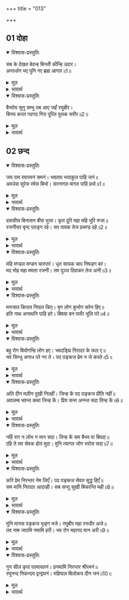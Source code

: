 +++
title = "013"

+++

## 01 दोहा

<div class="audioEmbed"  caption="AIR-वाचनम्" src="https://archive.org/download/rAmcharitmAnas-AIR/EPI-360.mp3"></div>

<details open><summary>विश्वास-प्रस्तुतिः</summary>

सब के देखत बेदन्ह बिनती कीन्हि उदार।  
अन्तर्धान भए पुनि गए ब्रह्म आगार॥1॥  
</details>

<details><summary>मूल</summary>

सब के देखत बेदन्ह बिनती कीन्हि उदार।  
अन्तर्धान भए पुनि गए ब्रह्म आगार॥1॥  
</details>

<details><summary>भावार्थ</summary>

वेदों ने सबके देखते यह श्रेष्ठ विनती की। फिर वे अन्तर्धान हो गए और ब्रह्मलोक को चले गए॥1॥  
</details>

<details open><summary>विश्वास-प्रस्तुतिः</summary>

बैनतेय सुनु सम्भु तब आए जहँ रघुबीर।  
बिनय करत गदगद गिरा पूरित पुलक सरीर॥2॥  
</details>

<details><summary>मूल</summary>

बैनतेय सुनु सम्भु तब आए जहँ रघुबीर।  
बिनय करत गदगद गिरा पूरित पुलक सरीर॥2॥  
</details>

<details><summary>भावार्थ</summary>

काकभुशुण्डिजी कहते हैं- हे गरुडजी ! सुनिए, तब शिवजी वहाँ आए जहाँ श्री रघुवीर थे और गद्गद् वाणी से स्तुति करने लगे। उनका शरीर पुलकावली से पूर्ण हो गया-॥2॥  
</details>



## 02 छन्द
<details open><summary>विश्वास-प्रस्तुतिः</summary>

जय राम रमारमनं समनं। भवताप भयाकुल पाहि जनं॥  
अवधेस सुरेस रमेस बिभो। सरनागत मागत पाहि प्रभो॥1॥  
</details>

<details><summary>मूल</summary>

जय राम रमारमनं समनं। भवताप भयाकुल पाहि जनं॥  
अवधेस सुरेस रमेस बिभो। सरनागत मागत पाहि प्रभो॥1॥  
</details>

<details><summary>भावार्थ</summary>

हे राम! हे रमारमण (लक्ष्मीकान्त)! हे जन्म-मरण के सन्ताप का नाश करने वाले! आपकी जय हो, आवागमन के भय से व्याकुल इस सेवक की रक्षा कीजिए। हे अवधपति! हे देवताओं के स्वामी! हे रमापति! हे विभो! मैं शरणागत आपसे यही माँगता हूँ कि हे प्रभो! मेरी रक्षा कीजिए॥1॥  
</details>

<details open><summary>विश्वास-प्रस्तुतिः</summary>

दससीस बिनासन बीस भुजा। कृत दूरि महा महि भूरि रुजा॥  
रजनीचर बृन्द पतङ्ग रहे। सर पावक तेज प्रचण्ड दहे॥2॥  
</details>

<details><summary>मूल</summary>

दससीस बिनासन बीस भुजा। कृत दूरि महा महि भूरि रुजा॥  
रजनीचर बृन्द पतङ्ग रहे। सर पावक तेज प्रचण्ड दहे॥2॥  
</details>

<details><summary>भावार्थ</summary>

हे दस सिर और बीस भुजाओं वाले रावण का विनाश करके पृथ्वी के सब महान्‌ रोगों (कष्टों) को दूर करने वाले श्री रामजी! राक्षस समूह रूपी जो पतङ्गे थे, वे सब आपके बाण रूपी अग्नि के प्रचण्ड तेज से भस्म हो गए॥2॥  
</details>

<details open><summary>विश्वास-प्रस्तुतिः</summary>

महि मण्डल मण्डन चारुतरं। धृत सायक चाप निषङ्ग बरं।  
मद मोह महा ममता रजनी। तम पुञ्ज दिवाकर तेज अनी॥3॥  
</details>

<details><summary>मूल</summary>

महि मण्डल मण्डन चारुतरं। धृत सायक चाप निषङ्ग बरं।  
मद मोह महा ममता रजनी। तम पुञ्ज दिवाकर तेज अनी॥3॥  
</details>

<details><summary>भावार्थ</summary>

आप पृथ्वी मण्डल के अत्यन्त सुन्दर आभूषण हैं, आप श्रेष्ठ बाण, धनुष और तरकस धारण किए हुए हैं। महान्‌ मद, मोह और ममता रूपी रात्रि के अन्धकार समूह के नाश करने के लिए आप सूर्य के तेजोमय किरण समूह हैं॥3॥  
</details>

<details open><summary>विश्वास-प्रस्तुतिः</summary>

मनजात किरात निपात किए। मृग लोग कुभोग सरेन हिए॥  
हति नाथ अनाथनि पाहि हरे। बिषया बन पावँर भूलि परे॥4॥  
</details>

<details><summary>मूल</summary>

मनजात किरात निपात किए। मृग लोग कुभोग सरेन हिए॥  
हति नाथ अनाथनि पाहि हरे। बिषया बन पावँर भूलि परे॥4॥  
</details>

<details><summary>भावार्थ</summary>

कामदेव रूपी भील ने मनुष्य रूपी हिरनों के हृदय में कुभोग रूपी बाण मारकर उन्हें गिरा दिया है। हे नाथ! हे (पाप-ताप का हरण करने वाले) हरे ! उसे मारकर विषय रूपी वन में भूल पडे हुए इन पामर अनाथ जीवों की रक्षा कीजिए॥4॥  
</details>

<details open><summary>विश्वास-प्रस्तुतिः</summary>

बहु रोग बियोगन्हि लोग हए। भवदङ्घ्रि निरादर के फल ए॥  
भव सिन्धु अगाध परे नर ते। पद पङ्कज प्रेम न जे करते॥5॥  
</details>

<details><summary>मूल</summary>

बहु रोग बियोगन्हि लोग हए। भवदङ्घ्रि निरादर के फल ए॥  
भव सिन्धु अगाध परे नर ते। पद पङ्कज प्रेम न जे करते॥5॥  
</details>

<details><summary>भावार्थ</summary>

लोग बहुत से रोगों और वियोगों (दुःखों) से मारे हुए हैं। ये सब आपके चरणों के निरादर के फल हैं। जो मनुष्य आपके चरणकमलों में प्रेम नहीं करते, वे अथाह भवसागर में पडे हैं॥5॥  
</details>

<details open><summary>विश्वास-प्रस्तुतिः</summary>

अति दीन मलीन दुखी नितहीं। जिन्ह कें पद पङ्कज प्रीति नहीं॥  
अवलम्ब भवन्त कथा जिन्ह कें। प्रिय सन्त अनन्त सदा तिन्ह कें॥6॥  
</details>

<details><summary>मूल</summary>

अति दीन मलीन दुखी नितहीं। जिन्ह कें पद पङ्कज प्रीति नहीं॥  
अवलम्ब भवन्त कथा जिन्ह कें। प्रिय सन्त अनन्त सदा तिन्ह कें॥6॥  
</details>

<details><summary>भावार्थ</summary>

जिन्हें आपके चरणकमलों में प्रीति नहीं है वे नित्य ही अत्यन्त दीन, मलिन (उदास) और दुःखी रहते हैं और जिन्हें आपकी लीला कथा का आधार है, उनको सन्त और भगवान्‌ सदा प्रिय लगने लगते हैं॥6॥  
</details>

<details open><summary>विश्वास-प्रस्तुतिः</summary>

नहिं राग न लोभ न मान सदा। तिन्ह कें सम बैभव वा बिपदा॥  
एहि ते तव सेवक होत मुदा। मुनि त्यागत जोग भरोस सदा॥7॥  
</details>

<details><summary>मूल</summary>

नहिं राग न लोभ न मान सदा। तिन्ह कें सम बैभव वा बिपदा॥  
एहि ते तव सेवक होत मुदा। मुनि त्यागत जोग भरोस सदा॥7॥  
</details>

<details><summary>भावार्थ</summary>

उनमें न राग (आसक्ति) है, न लोभ, न मान है, न मद। उनको सम्पत्ति सुख और विपत्ति (दुःख) समान है। इसी से मुनि लोग योग (साधन) का भरोसा सदा के लिए त्याग देते हैं और प्रसन्नता के साथ आपके सेवक बन जाते हैं॥7॥  
</details>

<details open><summary>विश्वास-प्रस्तुतिः</summary>

करि प्रेम निरन्तर नेम लिएँ। पद पङ्कज सेवत सुद्ध हिएँ॥  
सम मानि निरादर आदरही। सब सन्तु सुखी बिचरन्ति मही॥8॥  
</details>

<details><summary>मूल</summary>

करि प्रेम निरन्तर नेम लिएँ। पद पङ्कज सेवत सुद्ध हिएँ॥  
सम मानि निरादर आदरही। सब सन्तु सुखी बिचरन्ति मही॥8॥  
</details>

<details><summary>भावार्थ</summary>

वे प्रेमपूर्वक नियम लेकर निरन्तर शुद्ध हृदय से आपके चरणकमलों की सेवा करते रहते हैं और निरादर और आदर को समान मानकर वे सब सन्त सुखी होकर पृथ्वी पर विचरते हैं॥8॥  
</details>

<details open><summary>विश्वास-प्रस्तुतिः</summary>

मुनि मानस पङ्कज भृङ्ग भजे। रघुबीर महा रनधीर अजे॥  
तव नाम जपामि नमामि हरी। भव रोग महागद मान अरी॥9॥  
</details>

<details><summary>मूल</summary>

मुनि मानस पङ्कज भृङ्ग भजे। रघुबीर महा रनधीर अजे॥  
तव नाम जपामि नमामि हरी। भव रोग महागद मान अरी॥9॥  
</details>

<details><summary>भावार्थ</summary>

हे मुनियों के मन रूपी कमल के भ्रमर! हे महान्‌ रणधीर एवं अजेय श्री रघुवीर! मैं आपको भजता हूँ (आपकी शरण ग्रहण करता हूँ) हे हरि! आपका नाम जपता हूँ और आपको नमस्कार करता हूँ। आप जन्म-मरण रूपी रोग की महान्‌ औषध और अभिमान के शत्रु हैं॥9॥  
</details>

<details open><summary>विश्वास-प्रस्तुतिः</summary>

गुन सील कृपा परमायतनं। प्रनमामि निरन्तर श्रीरमनं॥  
रघुनन्द निकन्दय द्वन्द्वघनं। महिपाल बिलोकय दीन जनं॥10॥  
</details>

<details><summary>मूल</summary>

गुन सील कृपा परमायतनं। प्रनमामि निरन्तर श्रीरमनं॥  
रघुनन्द निकन्दय द्वन्द्वघनं। महिपाल बिलोकय दीन जनं॥10॥  
</details>

<details><summary>भावार्थ</summary>

आप गुण, शील और कृपा के परम स्थान हैं। आप लक्ष्मीपति हैं, मैं आपको निरन्तर प्रणाम करता हूँ। हे रघुनन्दन! (आप जन्म-मरण, सुख-दुःख, राग-द्वेषादि) द्वन्द्व समूहों का नाश कीजिए। हे पृथ्वी का पालन करने वाले राजन्‌। इस दीन जन की ओर भी दृष्टि डालिए॥10॥  
</details>


